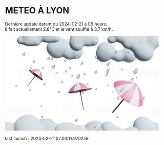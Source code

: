 # METEO À LYON

Dernière update datant du 2024-02-21 à 06 heure.  
Il fait actuellement 2.8°C et le vent souffle à 3.7 km/h.      

![](./.github/rain.png)

last launch : 2024-02-21 07:00:11.970259

